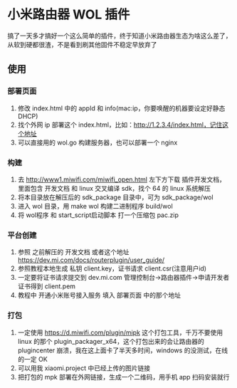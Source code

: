 # 小米路由器 WOL 插件

搞了一天多才搞好一个这么简单的插件，终于知道小米路由器生态为啥这么差了，从软到硬都很渣，不是看到刷其他固件不稳定早放弃了

## 使用

### 部署页面
1. 修改 index.html 中的 appId 和 info(mac:ip，你要唤醒的机器要设定好静态 DHCP)
2. 找个外网 ip 部署这个 index.html，比如：http://1.2.3.4/index.html，记住这个地址
3. 可以直接用的 wol.go 构建服务器，也可以部署一个 nginx

### 构建
1. 去 http://www1.miwifi.com/miwifi_open.html 左下方下载 插件开发文档，里面包含 开发文档 和 linux 交叉编译 sdk，找个 64 的 linux 系统解压
2. 将本目录放在解压后的 sdk_package 目录中，可为 sdk_package/wol
3. 进入 wol 目录，用 make wol 构建二进制程序 build/wol
4. 将 wol程序 和 start_script启动脚本 打一个压缩包 pac.zip

### 平台创建
1. 参照 之前解压的 开发文档 或者这个地址 https://dev.mi.com/docs/routerplugin/user_guide/
2. 参照教程本地生成 私钥 client.key，证书请求 client.csr(注意用户id)
3. 一定要将证书请求提交到 dev.mi.com 管理控制台->路由器插件->申请开发者证书得到 client.pem
4. 教程中 开通小米账号接入服务 填入 部署页面 中的那个地址

### 打包
1. 一定使用 https://d.miwifi.com/plugin/mipk 这个打包工具，千万不要使用 linux 的那个 plugin_packager_x64，这个打包出来的会让路由器的 plugincenter 崩溃，我在这上面卡了半天多时间，windows 的没测试，在线的一定 OK
2. 可以用我 xiaomi.project 中已经上传的图片链接
3. 把打包的 mpk 部署在外网链接，生成一个二维码，用手机 app 扫码安装就行

